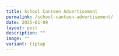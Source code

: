 ```yaml
---
title: School Canteen Advertisement
permalink: /school-canteen-advertisement/
date: 2025-01-09
layout: post
description: ""
image: ""
variant: tiptap
---
```

